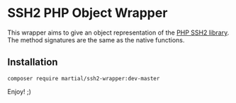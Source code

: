 SSH2 PHP Object Wrapper
=======================

This wrapper aims to give an object representation of the [PHP SSH2 library][1].
The method signatures are the same as the native functions.

Installation
------------

    composer require martial/ssh2-wrapper:dev-master

Enjoy! ;)

[1]: http://fr2.php.net/manual/en/ref.ssh2.php